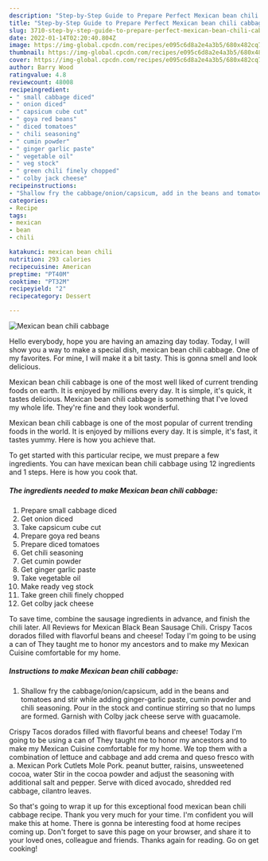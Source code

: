 ```yaml
---
description: "Step-by-Step Guide to Prepare Perfect Mexican bean chili cabbage"
title: "Step-by-Step Guide to Prepare Perfect Mexican bean chili cabbage"
slug: 3710-step-by-step-guide-to-prepare-perfect-mexican-bean-chili-cabbage
date: 2022-01-14T02:20:40.804Z
image: https://img-global.cpcdn.com/recipes/e095c6d8a2e4a3b5/680x482cq70/mexican-bean-chili-cabbage-recipe-main-photo.jpg
thumbnail: https://img-global.cpcdn.com/recipes/e095c6d8a2e4a3b5/680x482cq70/mexican-bean-chili-cabbage-recipe-main-photo.jpg
cover: https://img-global.cpcdn.com/recipes/e095c6d8a2e4a3b5/680x482cq70/mexican-bean-chili-cabbage-recipe-main-photo.jpg
author: Barry Wood
ratingvalue: 4.8
reviewcount: 48008
recipeingredient:
- " small cabbage diced"
- " onion diced"
- " capsicum cube cut"
- " goya red beans"
- " diced tomatoes"
- " chili seasoning"
- " cumin powder"
- " ginger garlic paste"
- " vegetable oil"
- " veg stock"
- " green chili finely chopped"
- " colby jack cheese"
recipeinstructions:
- "Shallow fry the cabbage/onion/capsicum, add in the beans and tomatoes and stir while adding ginger-garlic paste, cumin powder and chili seasoning. Pour in the stock and continue stirring so that no lumps are formed. Garnish with Colby jack cheese serve with guacamole."
categories:
- Recipe
tags:
- mexican
- bean
- chili

katakunci: mexican bean chili 
nutrition: 293 calories
recipecuisine: American
preptime: "PT40M"
cooktime: "PT32M"
recipeyield: "2"
recipecategory: Dessert

---
```



![Mexican bean chili cabbage](https://img-global.cpcdn.com/recipes/e095c6d8a2e4a3b5/680x482cq70/mexican-bean-chili-cabbage-recipe-main-photo.jpg)

Hello everybody, hope you are having an amazing day today. Today, I will show you a way to make a special dish, mexican bean chili cabbage. One of my favorites. For mine, I will make it a bit tasty. This is gonna smell and look delicious.

Mexican bean chili cabbage is one of the most well liked of current trending foods on earth. It is enjoyed by millions every day. It is simple, it's quick, it tastes delicious. Mexican bean chili cabbage is something that I've loved my whole life. They're fine and they look wonderful.

Mexican bean chili cabbage is one of the most popular of current trending foods in the world. It is enjoyed by millions every day. It is simple, it&#39;s fast, it tastes yummy. Here is how you achieve that.


To get started with this particular recipe, we must prepare a few ingredients. You can have mexican bean chili cabbage using 12 ingredients and 1 steps. Here is how you cook that.

<!--inarticleads1-->

##### The ingredients needed to make Mexican bean chili cabbage:

1. Prepare  small cabbage diced
1. Get  onion diced
1. Take  capsicum cube cut
1. Prepare  goya red beans
1. Prepare  diced tomatoes
1. Get  chili seasoning
1. Get  cumin powder
1. Get  ginger garlic paste
1. Take  vegetable oil
1. Make ready  veg stock
1. Take  green chili finely chopped
1. Get  colby jack cheese


To save time, combine the sausage ingredients in advance, and finish the chili later. All Reviews for Mexican Black Bean Sausage Chili. Crispy Tacos dorados filled with flavorful beans and cheese! Today I&#39;m going to be using a can of They taught me to honor my ancestors and to make my Mexican Cuisine comfortable for my home. 

<!--inarticleads2-->

##### Instructions to make Mexican bean chili cabbage:

1. Shallow fry the cabbage/onion/capsicum, add in the beans and tomatoes and stir while adding ginger-garlic paste, cumin powder and chili seasoning. Pour in the stock and continue stirring so that no lumps are formed. Garnish with Colby jack cheese serve with guacamole.


Crispy Tacos dorados filled with flavorful beans and cheese! Today I&#39;m going to be using a can of They taught me to honor my ancestors and to make my Mexican Cuisine comfortable for my home. We top them with a combination of lettuce and cabbage and add crema and queso fresco with a. Mexican Pork Cutlets Mole Pork. peanut butter, raisins, unsweetened cocoa, water Stir in the cocoa powder and adjust the seasoning with additional salt and pepper. Serve with diced avocado, shredded red cabbage, cilantro leaves. 

So that's going to wrap it up for this exceptional food mexican bean chili cabbage recipe. Thank you very much for your time. I'm confident you will make this at home. There is gonna be interesting food at home recipes coming up. Don't forget to save this page on your browser, and share it to your loved ones, colleague and friends. Thanks again for reading. Go on get cooking!

